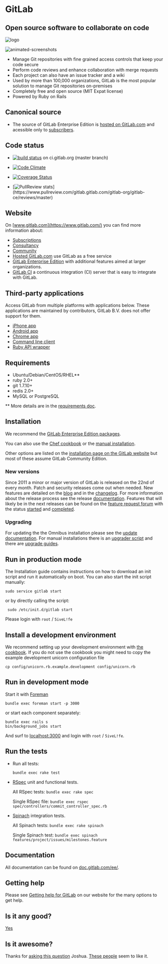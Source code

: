 # GitLab

## Open source software to collaborate on code

![logo](https://gitlab.com/gitlab-org/gitlab-ce/raw/master/public/gitlab_logo.png)

![animated-screenshots](https://gist.github.com/fnkr/2f9badd56bfe0ed04ee7/raw/4f48806fbae97f556c2f78d8c2d299c04500cb0d/compiled.gif)

- Manage Git repositories with fine grained access controls that keep your code secure
- Perform code reviews and enhance collaboration with merge requests
- Each project can also have an issue tracker and a wiki
- Used by more than 100,000 organizations, GitLab is the most popular solution to manage Git repositories on-premises
- Completely free and open source (MIT Expat license)
- Powered by Ruby on Rails

## Canonical source

- The source of GitLab Enterprise Edition is [hosted on GitLab.com](https://dev.gitlab.org/gitlab/gitlab-ee/) and acessible only to [subscribers](https://about.gitlab.com/subscription/).

## Code status

- [![build status](https://ci.gitlab.org/projects/1/status.png?ref=master)](https://ci.gitlab.org/projects/1?ref=master) on ci.gitlab.org (master branch)

- [![Code Climate](https://codeclimate.com/github/gitlabhq/gitlabhq.png)](https://codeclimate.com/github/gitlabhq/gitlabhq)

- [![Coverage Status](https://coveralls.io/repos/gitlabhq/gitlabhq/badge.png?branch=master)](https://coveralls.io/r/gitlabhq/gitlabhq)

- [![PullReview stats](https://www.pullreview.com/gitlab/gitlab-org/gitlab-ce/badges/master.svg?)](https://www.pullreview.com/gitlab.gitlab.com/gitlab-org/gitlab-ce/reviews/master)

## Website

On [www.gitlab.com](https://www.gitlab.com/) you can find more information about:

- [Subscriptions](https://www.gitlab.com/subscription/)
- [Consultancy](https://www.gitlab.com/consultancy/)
- [Community](https://www.gitlab.com/community/)
- [Hosted GitLab.com](https://www.gitlab.com/gitlab-com/) use GitLab as a free service
- [GitLab Enterprise Edition](https://www.gitlab.com/gitlab-ee/) with additional features aimed at larger organizations.
- [GitLab CI](https://www.gitlab.com/gitlab-ci/) a continuous integration (CI) server that is easy to integrate with GitLab.

## Third-party applications

Access GitLab from multiple platforms with applications below.
These applications are maintained by contributors, GitLab B.V. does not offer support for them.

- [iPhone app](http://gitlabcontrol.com/)
- [Android app](https://play.google.com/store/apps/details?id=com.bd.gitlab&hl=en)
- [Chrome app](https://chrome.google.com/webstore/detail/chrome-gitlab-notifier/eageapgbnjicdjjihgclpclilenjbobi)
- [Command line client](https://github.com/drewblessing/gitlab-cli)
- [Ruby API wrapper](https://github.com/NARKOZ/gitlab)

## Requirements

- Ubuntu/Debian/CentOS/RHEL**
- ruby 2.0+
- git 1.7.10+
- redis 2.0+
- MySQL or PostgreSQL

** More details are in the [requirements doc](doc/install/requirements.md).

## Installation

We recommend the [GitLab Enterprise Edition packages](https://gitlab.com/subscribers/gitlab-ee/blob/master/doc/install/packages.md).

You can also use the [Chef cookbook](https://gitlab.com/gitlab-org/cookbook-gitlab/blob/master/README.md) or the [manual installation](doc/install/installation.md).

Other options are listed on the [installation page on the GitLab website](https://www.gitlab.com/installation/) but most of these assume GitLab Community Edition.

### New versions

Since 2011 a minor or major version of GitLab is released on the 22nd of every month. Patch and security releases come out when needed.  New features are detailed on the [blog](https://www.gitlab.com/blog/) and in the [changelog](CHANGELOG). For more information about the release process see the release [documentation](https://gitlab.com/gitlab-org/gitlab-ce/tree/master/doc/release). Features that will likely be in the next releases can be found on the [feature request forum](http://feedback.gitlab.com/forums/176466-general) with the status [started](http://feedback.gitlab.com/forums/176466-general/status/796456) and [completed](http://feedback.gitlab.com/forums/176466-general/status/796457).

### Upgrading

For updating the the Omnibus installation please see the [update documentation](https://gitlab.com/gitlab-org/omnibus-gitlab/blob/master/doc/update.md). For manual installations there is an [upgrader script](doc/update/upgrader.md) and there are [upgrade guides](doc/update).

## Run in production mode

The Installation guide contains instructions on how to download an init script and run it automatically on boot. You can also start the init script manually:

    sudo service gitlab start

or by directly calling the script:

     sudo /etc/init.d/gitlab start

Please login with `root` / `5iveL!fe`

## Install a development environment

We recommend setting up your development environment with [the cookbook](https://gitlab.com/gitlab-org/cookbook-gitlab/blob/master/README.md#installation). If you do not use the cookbook you might need to copy the example development unicorn configuration file

    cp config/unicorn.rb.example.development config/unicorn.rb

## Run in development mode

Start it with [Foreman](https://github.com/ddollar/foreman)

    bundle exec foreman start -p 3000

or start each component separately:

    bundle exec rails s
    bin/background_jobs start

And surf to [localhost:3000](http://localhost:3000/) and login with `root` / `5iveL!fe`.

## Run the tests

-   Run all tests:

        bundle exec rake test

-   [RSpec](http://rspec.info/) unit and functional tests.

    All RSpec tests: `bundle exec rake spec`

    Single RSpec file: `bundle exec rspec spec/controllers/commit_controller_spec.rb`

-   [Spinach](https://github.com/codegram/spinach) integration tests.

    All Spinach tests: `bundle exec rake spinach`

    Single Spinach test: `bundle exec spinach features/project/issues/milestones.feature`

## Documentation

All documentation can be found on [doc.gitlab.com/ee/](http://doc.gitlab.com/ee/).

## Getting help

Please see [Getting help for GitLab](https://www.gitlab.com/getting-help/) on our website for the many options to get help.

## Is it any good?

[Yes](https://news.ycombinator.com/item?id=3067434)

## Is it awesome?

Thanks for [asking this question](https://twitter.com/supersloth/status/489462789384056832) Joshua.
[These people](https://twitter.com/gitlabhq/favorites) seem to like it.
